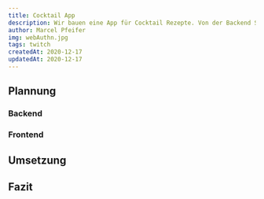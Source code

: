 ```yaml
---
title: Cocktail App
description: Wir bauen eine App für Cocktail Rezepte. Von der Backend Struktur bis hin zur fertigen iOS und Android App.
author: Marcel Pfeifer
img: webAuthn.jpg
tags: twitch
createdAt: 2020-12-17
updatedAt: 2020-12-17
---
```


## Plannung

### Backend

### Frontend

## Umsetzung

## Fazit
